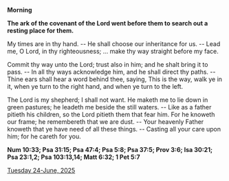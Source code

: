 **Morning**

**The ark of the covenant of the Lord went before them to search out a resting place for them.**
 
My times are in thy hand. -- He shall choose our inheritance for us. -- Lead me, O Lord, in thy righteousness; ... make thy way straight before my face.
 
Commit thy way unto the Lord; trust also in him; and he shalt bring it to pass. -- In all thy ways acknowledge him, and he shall direct thy paths. -- Thine ears shall hear a word behind thee, saying, This is the way, walk ye in it, when ye turn to the right hand, and when ye turn to the left.
 
The Lord is my shepherd; I shall not want. He maketh me to lie down in green pastures; he leadeth me beside the still waters. -- Like as a father pitieth his children, so the Lord pitieth them that fear him. For he knoweth our frame; he remembereth that we are dust. -- Your heavenly Father knoweth that ye have need of all these things. -- Casting all your care upon him; for he careth for you.  

**Num 10:33; Psa 31:15; Psa 47:4; Psa 5:8; Psa 37:5; Prov 3:6; Isa 30:21; Psa 23:1,2; Psa 103:13,14; Matt 6:32; 1 Pet 5:7**

[Tuesday 24-June, 2025](https://t.me/daily_light)
